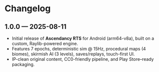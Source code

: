 # Changelog

## 1.0.0 — 2025-08-11
- Initial release of **Ascendancy RTS** for Android (arm64-v8a), built on a custom, Raylib-powered engine.
- Features 7 epochs, deterministic sim @ 15Hz, procedural maps (4 biomes), skirmish AI (3 levels), saves/replays, touch-first UI.
- IP-clean original content, CC0-friendly pipeline, and Play Store–ready packaging.
